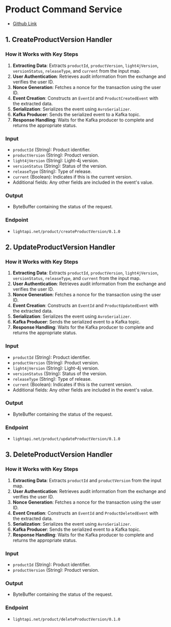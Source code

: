 # Product Command Service
- [Github Link](https://github.com/lightapi/product-command)

## 1. CreateProductVersion Handler

### How it Works with Key Steps
1. **Extracting Data**: Extracts `productId`, `productVersion`, `light4jVersion`, `versionStatus`, `releaseType`, and `current` from the input map.
2. **User Authentication**: Retrieves audit information from the exchange and verifies the user ID.
3. **Nonce Generation**: Fetches a nonce for the transaction using the user ID.
4. **Event Creation**: Constructs an `EventId` and `ProductCreatedEvent` with the extracted data.
5. **Serialization**: Serializes the event using `AvroSerializer`.
6. **Kafka Producer**: Sends the serialized event to a Kafka topic.
7. **Response Handling**: Waits for the Kafka producer to complete and returns the appropriate status.

### Input
- `productId` (String): Product identifier.
- `productVersion` (String): Product version.
- `light4jVersion` (String): Light-4j version.
- `versionStatus` (String): Status of the version.
- `releaseType` (String): Type of release.
- `current` (Boolean): Indicates if this is the current version.
- Additional fields: Any other fields are included in the event's value.

### Output
- ByteBuffer containing the status of the request.

### Endpoint
- `lightapi.net/product/createProductVersion/0.1.0`

## 2. UpdateProductVersion Handler

### How it Works with Key Steps
1. **Extracting Data**: Extracts `productId`, `productVersion`, `light4jVersion`, `versionStatus`, `releaseType`, and `current` from the input map.
2. **User Authentication**: Retrieves audit information from the exchange and verifies the user ID.
3. **Nonce Generation**: Fetches a nonce for the transaction using the user ID.
4. **Event Creation**: Constructs an `EventId` and `ProductUpdatedEvent` with the extracted data.
5. **Serialization**: Serializes the event using `AvroSerializer`.
6. **Kafka Producer**: Sends the serialized event to a Kafka topic.
7. **Response Handling**: Waits for the Kafka producer to complete and returns the appropriate status.

### Input
- `productId` (String): Product identifier.
- `productVersion` (String): Product version.
- `light4jVersion` (String): Light-4j version.
- `versionStatus` (String): Status of the version.
- `releaseType` (String): Type of release.
- `current` (Boolean): Indicates if this is the current version.
- Additional fields: Any other fields are included in the event's value.

### Output
- ByteBuffer containing the status of the request.

### Endpoint
- `lightapi.net/product/updateProductVersion/0.1.0`

## 3. DeleteProductVersion Handler

### How it Works with Key Steps
1. **Extracting Data**: Extracts `productId` and `productVersion` from the input map.
2. **User Authentication**: Retrieves audit information from the exchange and verifies the user ID.
3. **Nonce Generation**: Fetches a nonce for the transaction using the user ID.
4. **Event Creation**: Constructs an `EventId` and `ProductDeletedEvent` with the extracted data.
5. **Serialization**: Serializes the event using `AvroSerializer`.
6. **Kafka Producer**: Sends the serialized event to a Kafka topic.
7. **Response Handling**: Waits for the Kafka producer to complete and returns the appropriate status.

### Input
- `productId` (String): Product identifier.
- `productVersion` (String): Product version.

### Output
- ByteBuffer containing the status of the request.

### Endpoint
- `lightapi.net/product/deleteProductVersion/0.1.0`
